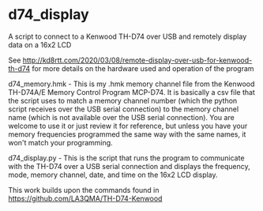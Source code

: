 # d74_display
A script to connect to a Kenwood TH-D74 over USB and remotely display data on a 16x2 LCD

See http://kd8rtt.com/2020/03/08/remote-display-over-usb-for-kenwood-th-d74 for more details on the hardware used and operation of the program


d74_memory.hmk - This is my .hmk memory channel file from the Kenwood TH-D74A/E Memory Control Program MCP-D74. It is basically a csv file that the script uses to match a memory channel number (which the python script receives over the USB serial connection) to the memory channel name (which is not available over the USB serial connection). You are welcome to use it or just review it for reference, but unless you have your memory frequencies programmed the same way with the same names, it won't match your programming.

d74_display.py - This is the script that runs the program to communicate with the TH-D74 over a USB serial connection and displays the frequency, mode, memory channel, date, and time on the 16x2 LCD display.

This work builds upon the commands found in https://github.com/LA3QMA/TH-D74-Kenwood
